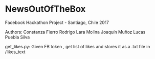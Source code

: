 # NewsOutOfTheBox
Facebook Hackathon Project - Santiago, Chile 2017

Authors:
Constanza Fierro
Rodrigo Lara Molina
Joaquín Muñoz
Lucas Puebla Silva

get_likes.py: Given FB token , get list of likes and stores it as a .txt file in /likes_text
